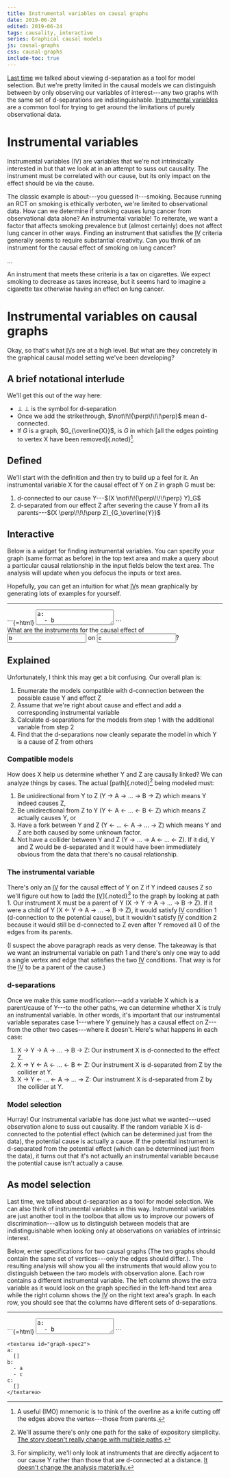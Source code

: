 ```yaml
---
title: Instrumental variables on causal graphs
date: 2019-06-20
edited: 2019-06-24
tags: causality, interactive
series: Graphical causal models
js: causal-graphs
css: causal-graphs
include-toc: true
---
```


[Last time](/posts/flip-it-reverse-it-graphical-causal-models/) we talked about viewing d-separation as a tool for model selection. But we're pretty limited in the causal models we can distinguish between by only observing our variables of interest---any two graphs with the same set of d-separations are indistinguishable. [Instrumental variables](https://en.wikipedia.org/wiki/Instrumental_variables_estimation) are a common tool for trying to get around the limitations of purely observational data. 

# Instrumental variables

Instrumental variables (IV) are variables that we're not intrinsically interested in but that we look at in an attempt to suss out causality. The instrument must be correlated with our cause, but its only impact on the effect should be via the cause. 

The classic example is about---you guessed it---smoking. Because running an RCT on smoking is ethically verboten, we're limited to observational data. How can we determine if smoking causes lung cancer from observational data alone? An instrumental variable! To reiterate, we want a factor that affects smoking prevalence but (almost certainly) does not affect lung cancer in other ways. Finding an instrument that satisfies the <abbr title="instrumental variable">IV</abbr> criteria generally seems to require substantial creativity. Can you think of an instrument for the causal effect of smoking on lung cancer?

...

An instrument that meets these criteria is a tax on cigarettes. We expect smoking to decrease as taxes increase, but it seems hard to imagine a cigarette tax otherwise having an effect on lung cancer.

# Instrumental variables on causal graphs

Okay, so that's what <abbr title="instrument variable">IV</abbr>s are at a high level. But what are they concretely in the graphical causal model setting we've been developing?

## A brief notational interlude

We'll get this out of the way here:

- $\perp\!\!\!\perp$ is the symbol for d-separation
- Once we add the strikethrough, $\not\!\!{\perp\!\!\!\perp}$ mean d-connected.
- If $G$ is a graph, $G_{\overline{X}}$, is $G$ in which [all the edges pointing to vertex X have been removed]{.noted}[^knife]. 

## Defined 

We'll start with the definition and then try to build up a feel for it. An instrumental variable X for the causal effect of Y on Z in graph G must be:

1. d-connected to our cause Y---$(X \not\!\!{\perp\!\!\!\perp} Y)_G$
2. d-separated from our effect Z after severing the cause Y from all its parents---$(X \perp\!\!\!\perp Z)_{G_\overline{Y}}$

<!--more-->

## Interactive

Below is a widget for finding instrumental variables. You can specify your graph (same format as before) in the top text area and make a query about a particular causal relationship in the input fields below the text area. The analysis will update when you defocus the inputs or text area.

Hopefully, you can get an intuition for what <abbr title="instrumental variable">IV</abbr>s mean graphically by generating lots of examples for yourself.

<hr id="widget-hr">

<div id="spec-and-render">
```{=html}
<textarea id="graph-spec">
a:
  - b
  - c
b:
  - c
c:
  []
d:
  - b
</textarea>
```
<div id="graph-svg"></div>
</div>

<div id="graph-error"></div>

<div class="analysis-panel">
<div class="analysis-header">
What are the instruments for the causal effect of <input id="instruments-cause" type="text" value="b" /> on <input id="instruments-effect" type="text" value="c" />?
</div>
<div id="instruments-result"></div>
</div>

## Explained

Unfortunately, I think this may get a bit confusing. Our overall plan is:

1. Enumerate the models compatible with d-connection between the possible cause Y and effect Z
2. Assume that we're right about cause and effect and add a corresponding instrumental variable
3. Calculate d-separations for the models from step 1 with the additional variable from step 2
4. Find that the d-separations now cleanly separate the model in which Y is a cause of Z from others

### Compatible models

How does X help us determine whether Y and Z are causally linked? We can analyze things by cases. The actual [path]{.noted}[^one-path] being modeled must:

1. Be unidirectional from Y to Z (Y → A → ... → B → Z) which means Y indeed causes Z,
2. Be unidirectional from Z to Y (Y ← A ← ... ← B ← Z) which means Z actually causes Y, or
3. Have a fork between Y and Z (Y ← ... ← A → ... → Z) which means Y and Z are both caused by some unknown factor.
4. Not have a collider between Y and Z (Y → ... → A ← ... ← Z). If it did, Y and Z would be d-separated and it would have been immediately obvious from the data that there's no causal relationship.

### The instrumental variable

There's only an <abbr title="instrumental variable">IV</abbr> for the causal effect of Y on Z if Y indeed causes Z so we'll figure out how to [add the <abbr title="instrumental variable">IV</abbr>]{.noted}[^adjacent] to the graph by looking at path 1. Our instrument X must be a parent of Y (X → Y → A → ... → B → Z). If it were a child of Y (X ← Y → A → ... → B → Z), it would satisfy <abbr title="instrumental variable">IV</abbr> condition 1 (d-connection to the potential cause), but it wouldn't satisfy <abbr title="instrumental variable">IV</abbr> condition 2 because it would still be d-connected to Z even after Y removed all 0 of the edges from its parents.

(I suspect the above paragraph reads as very dense. The takeaway is that we want an instrumental variable on path 1 and there's only one way to add a single vertex and edge that satisfies the two <abbr title="instrumental variable">IV</abbr> conditions. That way is for the <abbr title="instrumental variable">IV</abbr> to be a parent of the cause.)

### d-separations

Once we make this same modification---add a variable X which is a parent/cause of Y---to the other paths, we can determine whether X is truly an instrumental variable. In other words, it's important that our instrumental variable separates case 1---where Y genuinely has a causal effect on Z---from the other two cases---where it doesn't. Here's what happens in each case:

1. X → Y → A → ... → B → Z: Our instrument X is d-connected to the effect Z.
2. X → Y ← A ← ... ← B ← Z: Our instrument X is d-separated from Z by the collider at Y.
3. X → Y ← ... ← A → ... → Z: Our instrument X is d-separated from Z by the collider at Y.

### Model selection

Hurray! Our instrumental variable has done just what we wanted---used observation alone to suss out causality. If the random variable X is d-connected to the potential effect (which can be determined just from the data), the potential cause is actually a cause. If the potential instrument is d-separated from the potential effect (which can be determined just from the data), it turns out that it's not actually an instrumental variable because the potential cause isn't actually a cause.

## As model selection

Last time, we talked about d-separation as a tool for model selection. We can also think of instrumental variables in this way. Instrumental variables are just another tool in the toolbox that allow us to improve our powers of discrimination---allow us to distinguish between models that are indistinguishable when looking only at observations on variables of intrinsic interest.

Below, enter specifications for two causal graphs (The two graphs should contain the same set of vertices---only the edges should differ.). The resulting analysis will show you all the instruments that would allow you to distinguish between the two models with observation alone. Each row contains a different instrumental variable. The left column shows the extra variable as it would look on the graph specified in the left-hand text area while the right column shows the <abbr title="instrumental variable">IV</abbr> on the right text area's graph. In each row, you should see that the columns have different sets of d-separations.

<hr id="widget-hr">

<div id="spec1-spec2">
```{=html}
<textarea id="graph-spec1">
a:
  - b
  - c
b:
  []
c:
  []
</textarea>
```

```{=html}
<textarea id="graph-spec2">
a:
  []
b:
  - a
  - c
c:
  []
</textarea>
```
</div>

<div id="discriminate-error"></div>

<div id="discriminate-analysis"></div>

[^adjacent]: For simplicity, we'll only look at instruments that are directly adjacent to our cause Y rather than those that are d-connected at a distance. [It doesn't change the analysis materially.](https://www.theproofistrivial.com/)
[^knife]: A useful (IMO) mnemonic is to think of the overline as a knife cutting off the edges above the vertex---those from parents.
[^one-path]: We'll assume there's only one path for the sake of expository simplicity. [The story doesn't really change with multiple paths](https://www.theproofistrivial.com/).
